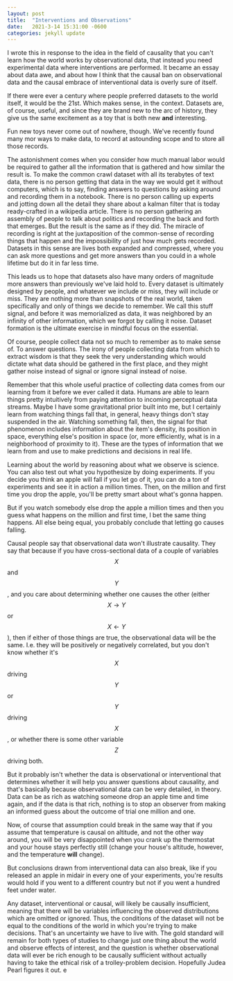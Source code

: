 ```yaml
---
layout: post
title:  "Interventions and Observations"
date:   2021-3-14 15:31:00 -0600
categories: jekyll update
---
```


I wrote this in response to the idea in the field of causality that you can't learn how the world works by observational data, that instead you need experimental data where interventions are performed. It became an essay about data awe, and about how I think that the causal ban on observational data and the causal embrace of interventional data is overly sure of itself.

If there were ever a century where people preferred datasets to the world itself, it would be the 21st. Which makes sense, in the context. Datasets are, of course, useful, and since they are brand new to the arc of history, they give us the same excitement as a toy that is both new __and__ interesting. 

Fun new toys never come out of nowhere, though. We've recently found many mor ways to make data, to record at astounding scope and to store all those records. 

The astonishment comes when you consider how much manual labor would be required to gather all the information that is gathered and how similar the result is. To make the common crawl dataset with all its terabytes of text data, there is no person getting that data in the way we would get it without computers, which is to say, finding answers to questions by asking around and recording them in a notebook. There is no person calling up experts and jotting down all the detail they share about a kalman filter that is today ready-crafted in a wikipedia article. There is no person gathering an assembly of people to talk about politics and recording the back and forth that emerges. But the result is the same as if they did. The miracle of recording is right at the juxtaposition of the common-sense of recording things that happen and the impossibility of just how much gets recorded. Datasets in this sense are lives both expanded and compressed, where you can ask more questions and get more answers than you could in a whole lifetime but do it in far less time. 

This leads us to hope that datasets also have many orders of magnitude more answers than previously we've laid hold to. Every dataset is ultimately designed by people, and whatever we include or miss, they will include or miss. They are nothing more than snapshots of the real world, taken specifically and only of things we decide to remember. We call this stuff signal, and before it was memorialized as data, it was neighbored by an infinity of other information, which we forgot by calling it noise. Dataset formation is the ultimate exercise in mindful focus on the essential.

Of course, people collect data not so much to remember as to make sense of. To answer questions. The irony of people collecting data from which to extract wisdom is that they seek the very understanding which would dictate what data should be gathered in the first place, and they might gather noise instead of signal or ignore signal instead of noise.

Remember that this whole useful practice of collecting data comes from our learning from it before we ever called it data. Humans are able to learn things pretty intuitively from paying attention to incoming perceptual data streams. Maybe I have some gravitational prior built into me, but I certainly learn from watching things fall that, in general, heavy things don't stay suspended in the air. Watching something fall, then, the signal for that phenomenon includes information about the item's density, its position in space, everything else's position in space (or, more efficiently, what is in a neighborhood of proximity to it). These are the types of information that we learn from and use to make predictions and decisions in real life.

Learning about the world by reasoning about what we observe is science. You can also test out what you hypothesize by doing experiments. If you decide you think an apple will fall if you let go of it, you can do a ton of experiments and see it in action a million times. Then, on the million and first time you drop the apple, you'll be pretty smart about what's gonna happen.

But if you watch somebody else drop the apple a million times and then you guess what happens on the million and first time, I bet the same thing happens. All else being equal, you probably conclude that letting go causes falling.

Causal people say that observational data won't illustrate causality. They say that because if you have cross-sectional data of a couple of variables $$X$$ and $$Y$$, and you care about determining whether one causes the other (either $$X \rightarrow Y$$ or $$X \leftarrow Y$$), then if either of those things are true, the observational data will be the same. I.e. they will be positively or negatively correlated, but you don't know whether it's $$X$$ driving $$Y$$ or $$Y$$ driving $$X$$, or whether there is some other variable $$Z$$ driving both.

But it probably isn't whether the data is observational or interventional that determines whether it will help you answer questions about causality, and that's basically because observational data can be very detailed, in theory. Data can be as rich as watching someone drop an apple time and time again, and if the data is that rich, nothing is to stop an observer from making an informed guess about the outcome of trial one million and one.

Now, of course that assumption could break in the same way that if you assume that temperature is causal on altitude, and not the other way around, you will be very disappointed when you crank up the thermostat and your house stays perfectly still (change your house's altitude, however, and the temperature __will__ change).

But conclusions drawn from interventional data can also break, like if you released an apple in midair in every one of your experiments, you're results would hold if you went to a different country but not if you went a hundred feet under water.

Any dataset, interventional or causal, will likely be causally insufficient, meaning that there will be variables influencing the observed distributions which are omitted or ignored. Thus, the conditions of the dataset will not be equal to the conditions of the world in which you're trying to make decisions. That's an uncertainty we have to live with. The gold standard will remain for both types of studies to change just one thing about the world and observe effects of interest, and the question is whether observational data will ever be rich enough to be causally sufficient without actually having to take the ethical risk of a trolley-problem decision. Hopefully Judea Pearl figures it out.
e
